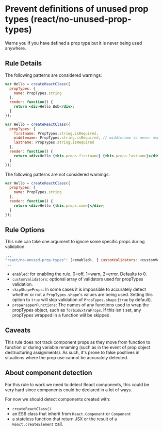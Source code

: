 # Prevent definitions of unused prop types (react/no-unused-prop-types)

Warns you if you have defined a prop type but it is never being used anywhere.

## Rule Details

The following patterns are considered warnings:

```jsx
var Hello = createReactClass({
  propTypes: {
    name: PropTypes.string
  },
  render: function() {
    return <div>Hello Bob</div>;
  }
});

var Hello = createReactClass({
  propTypes: {
    firstname: PropTypes.string.isRequired,
    middlename: PropTypes.string.isRequired, // middlename is never used below
    lastname: PropTypes.string.isRequired
  },
  render: function() {
    return <div>Hello {this.props.firstname} {this.props.lastname}</div>;
  }
});
```

The following patterns are not considered warnings:

```jsx
var Hello = createReactClass({
  propTypes: {
    name: PropTypes.string
  },
  render: function() {
    return <div>Hello {this.props.name}</div>;
  }
});
```

## Rule Options

This rule can take one argument to ignore some specific props during validation.

```js
...
"react/no-unused-prop-types": [<enabled>, { customValidators: <customValidator>, skipShapeProps: <skipShapeProps>, propWrapperFunctions: <propWrapperFunctions> }]
...
```

* `enabled`: for enabling the rule. 0=off, 1=warn, 2=error. Defaults to 0.
* `customValidators`: optional array of validators used for propTypes validation.
* `skipShapeProps`: In some cases it is impossible to accurately detect whether or not a `PropTypes.shape`'s values are being used. Setting this option to `true` will skip validation of `PropTypes.shape` (`true` by default).
* `propWrapperFunctions`: The names of any functions used to wrap the propTypes object, such as `forbidExtraProps`. If this isn't set, any propTypes wrapped in a function will be skipped.

## Caveats

This rule does not track component props as they move from function to function or during variable renaming (such as in the event of prop object destructuring assignments). As such, it's prone to false positives in situations where the prop use cannot be accurately detected.

## About component detection

For this rule to work we need to detect React components, this could be very hard since components could be declared in a lot of ways.

For now we should detect components created with:

* `createReactClass()`
* an ES6 class that inherit from `React.Component` or `Component`
* a stateless function that return JSX or the result of a `React.createElement` call.
